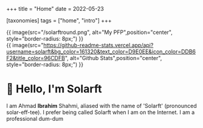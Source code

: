 +++
title = "Home"
date = 2022-05-23

[taxonomies]
tags = ["home", "intro"]
+++

{{ image(src="/solarftround.png", alt="My PFP",position="center", style="border-radius: 8px;") }}  
{{ image(src="https://github-readme-stats.vercel.app/api?username=solarft&bg_color=161320&text_color=D9E0EE&icon_color=DDB6F2&title_color=96CDFB", alt="Github Stats",position="center", style="border-radius: 8px;") }}

#  Hello, I'm Solarft  

I am Ahmad **Ibrahim** Shahmi, aliased with the name of 'Solarft' (pronounced solar-eff-tee). I prefer being called Solarft when I am on the Internet. I am a professional dum-dum  